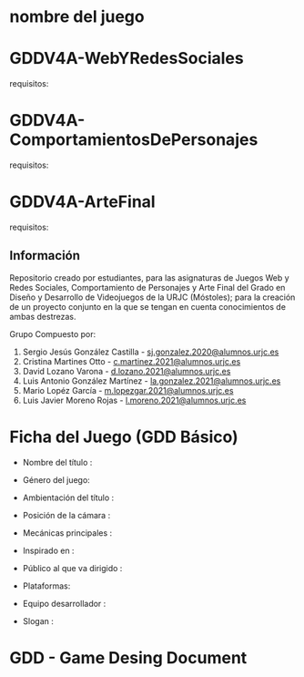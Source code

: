 # nombre del juego

# GDDV4A-WebYRedesSociales
requisitos:

# GDDV4A-ComportamientosDePersonajes
requisitos:

# GDDV4A-ArteFinal
requisitos:

## Información
  Repositorio creado por estudiantes, para las asignaturas de Juegos Web y Redes Sociales, Comportamiento de Personajes y Arte Final del Grado en Diseño y Desarrollo de Videojuegos de la URJC (Móstoles); para la creación de un proyecto conjunto en la que se tengan en cuenta conocimientos de ambas destrezas.

Grupo Compuesto por:
1. Sergio Jesús González Castilla - sj.gonzalez.2020@alumnos.urjc.es
2. Cristina Martines Otto - c.martinez.2021@alumnos.urjc.es
3. David Lozano Varona - d.lozano.2021@alumnos.urjc.es
4. Luis Antonio González Martínez - la.gonzalez.2021@alumnos.urjc.es
5. Mario Lopéz García - m.lopezgar.2021@alumnos.urjc.es
6. Luis Javier Moreno Rojas - l.moreno.2021@alumnos.urjc.es

# Ficha del Juego (GDD Básico)

- Nombre del título :
- Género del juego:
- Ambientación del título :
- Posición de la cámara :
- Mecánicas principales :
- Inspirado en :
- Público al que va dirigido :
- Plataformas: 

- Equipo desarrollador :
- Slogan :

# GDD - Game Desing Document
